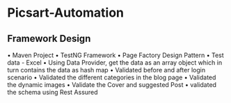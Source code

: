# Picsart-Automation

## Framework Design
  •	Maven Project
  •	TestNG Framework
  •	Page Factory Design Pattern
  •	Test data - Excel
  •	Using Data Provider, get the data as an array object which in turn contains the data as hash map
  •	Validated before and after login scenario
  •	Validated the different categories in the blog page
  •	Validated the dynamic images
  •	Validate the Cover and suggested Post
  •	validated the schema using Rest Assured

